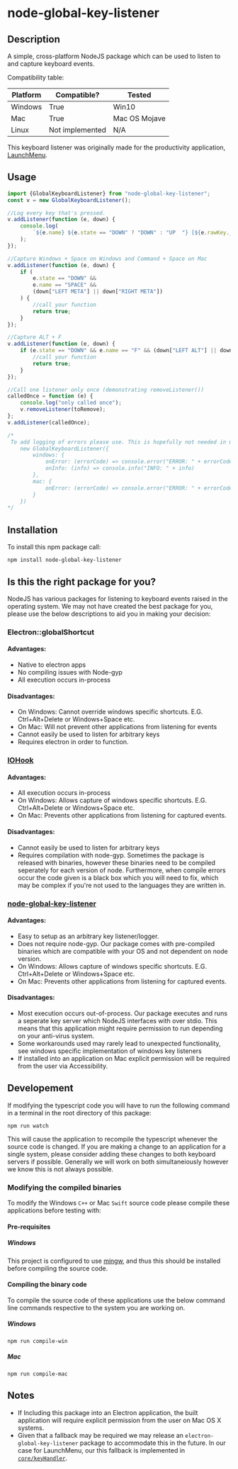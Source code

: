 # node-global-key-listener

## Description

A simple, cross-platform NodeJS package which can be used to listen to and capture keyboard events.

Compatibility table:

| Platform | Compatible?     | Tested        |
| -------- | --------------- | ------------- |
| Windows  | True            | Win10         |
| Mac      | True            | Mac OS Mojave |
| Linux    | Not implemented | N/A           |

This keyboard listener was originally made for the productivity application, [LaunchMenu](http://launchmenu.github.io/).

## Usage

```ts
import {GlobalKeyboardListener} from "node-global-key-listener";
const v = new GlobalKeyboardListener();

//Log every key that's pressed.
v.addListener(function (e, down) {
    console.log(
        `${e.name} ${e.state == "DOWN" ? "DOWN" : "UP  "} [${e.rawKey._nameRaw}]`
    );
});

//Capture Windows + Space on Windows and Command + Space on Mac
v.addListener(function (e, down) {
    if (
        e.state == "DOWN" &&
        e.name == "SPACE" &&
        (down["LEFT META"] || down["RIGHT META"])
    ) {
        //call your function
        return true;
    }
});

//Capture ALT + F
v.addListener(function (e, down) {
    if (e.state == "DOWN" && e.name == "F" && (down["LEFT ALT"] || down["RIGHT ALT"])) {
        //call your function
        return true;
    }
});

//Call one listener only once (demonstrating removeListener())
calledOnce = function (e) {
    console.log("only called once");
    v.removeListener(toRemove);
};
v.addListener(calledOnce);

/* 
 To add logging of errors please use. This is hopefully not needed in most cases, but may still be useful in production.
    new GlobalKeyboardListener({
        windows: {
            onError: (errorCode) => console.error("ERROR: " + errorCode),
            onInfo: (info) => console.info("INFO: " + info)
        },
        mac: {
            onError: (errorCode) => console.error("ERROR: " + errorCode),
        }
    })
*/
```

## Installation

To install this npm package call:

```
npm install node-global-key-listener
```

## Is this the right package for you?

NodeJS has various packages for listening to keyboard events raised in the operating system. We may not have created the best package for you, please use the below descriptions to aid you in making your decision:

### Electron::globalShortcut

#### Advantages:

-   Native to electron apps
-   No compiling issues with Node-gyp
-   All execution occurs in-process

#### Disadvantages:

-   On Windows: Cannot override windows specific shortcuts. E.G. Ctrl+Alt+Delete or Windows+Space etc.
-   On Mac: Will not prevent other applications from listening for events
-   Cannot easily be used to listen for arbitrary keys
-   Requires electron in order to function.

### [IOHook](https://www.npmjs.com/package/iohook)

#### Advantages:

-   All execution occurs in-process
-   On Windows: Allows capture of windows specific shortcuts. E.G. Ctrl+Alt+Delete or Windows+Space etc.
-   On Mac: Prevents other applications from listening for captured events.

#### Disadvantages:

-   Cannot easily be used to listen for arbitrary keys
-   Requires compilation with node-gyp. Sometimes the package is released with binaries, however these binaries need to be compiled seperately for each version of node. Furthermore, when compile errors occur the code given is a black box which you will need to fix, which may be complex if you're not used to the languages they are written in.

### [node-global-key-listener](https://www.npmjs.com/package/node-global-key-listener)

#### Advantages:

-   Easy to setup as an arbitrary key listener/logger.
-   Does not require node-gyp. Our package comes with pre-compiled binaries which are compatible with your OS and not dependent on node version.
-   On Windows: Allows capture of windows specific shortcuts. E.G. Ctrl+Alt+Delete or Windows+Space etc.
-   On Mac: Prevents other applications from listening for captured events.

#### Disadvantages:

-   Most execution occurs out-of-process. Our package executes and runs a seperate key server which NodeJS interfaces with over stdio. This means that this application might require permission to run depending on your anti-virus system.
-   Some workarounds used may rarely lead to unexpected functionality, see windows specific implementation of windows key listeners
-   If installed into an application on Mac explicit permission will be required from the user via Accessibility.

## Developement

If modifying the typescript code you will have to run the following command in a terminal in the root directory of this package:

```
npm run watch
```

This will cause the application to recompile the typescript whenever the source code is changed. If you are making a change to an application for a single system, please consider adding these changes to both keyboard servers if possible. Generally we will work on both simultaneiously however we know this is not always possible.

### Modifying the compiled binaries

To modify the Windows `C++` or Mac `Swift` source code please compile these applications before testing with:

#### Pre-requisites

##### Windows

This project is configured to use [mingw](https://sourceforge.net/projects/mingw/), and thus this should be installed before compiling the source code.

#### Compiling the binary code

To compile the source code of these applications use the below command line commands respective to the system you are working on.

##### Windows

```
npm run compile-win
```

##### Mac

```
npm run compile-mac
```

## Notes

-   If Including this package into an Electron application, the built application will require explicit permission from the user on Mac OS X systems.
-   Given that a fallback may be required we may release an `electron-global-key-listener` package to accommodate this in the future. In our case for LaunchMenu, our this fallback is implemented in [`core/keyHandler`](https://github.com/LaunchMenu/LaunchMenu/tree/master/packages/core/src/keyHandler).
